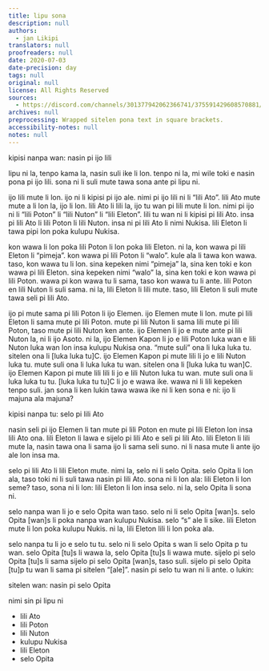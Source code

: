 ```yaml
---
title: lipu sona
description: null
authors:
  - jan Likipi
translators: null
proofreaders: null
date: 2020-07-03
date-precision: day
tags: null
original: null
license: All Rights Reserved
sources:
  - https://discord.com/channels/301377942062366741/375591429608570881/728692750043709481
archives: null
preprocessing: Wrapped sitelen pona text in square brackets.
accessibility-notes: null
notes: null
---
```


kipisi nanpa wan: nasin pi ijo lili

lipu ni la, tenpo kama la, nasin suli ike li lon. tenpo ni la, mi wile toki e nasin pona pi ijo lili. sona ni
li suli mute tawa sona ante pi lipu ni.

ijo lili mute li lon. ijo ni li kipisi pi ijo ale. nimi pi ijo lili ni li “lili Ato”. lili Ato mute mute a li lon la, ijo li lon. lili Ato li lili la, ijo tu wan pi lili mute li lon. nimi pi ijo ni li “lili Poton” li “lili Nuton” li “lili Eleton”. lili tu wan ni li kipisi pi lili Ato. insa pi lili Ato li lili Poton li lili Nuton. insa ni pi lili Ato li nimi Nukisa. lili Eleton li tawa pipi lon poka kulupu Nukisa.

kon wawa li lon poka lili Poton li lon poka lili Eleton. ni la, kon wawa pi lili Eleton li “pimeja”. kon wawa pi lili Poton li “walo”. kule ala li tawa kon wawa. taso, kon wawa tu li lon. sina kepeken nimi “pimeja” la, sina ken toki e kon wawa pi lili Eleton. sina kepeken nimi “walo” la, sina ken toki e kon wawa pi lili Poton. wawa pi kon wawa tu li sama, taso kon wawa tu li ante. lili Poton en lili Nuton li
suli sama. ni la, lili Eleton li lili mute. taso, lili Eleton li suli mute tawa seli pi lili Ato.

ijo pi mute sama pi lili Poton li ijo Elemen. ijo Elemen mute li lon. mute pi lili Eleton li sama mute pi lili Poton. mute pi lili Nuton li sama lili mute pi lili Poton, taso mute pi lili Nuton ken ante. ijo Elemen li jo e mute ante pi lili Nuton la, ni li ijo Asoto. ni la, ijo Elemen Kapon li jo e lili Poton luka wan e lili Nuton luka wan lon insa kulupu Nukisa ona. “mute suli” ona li luka luka tu. sitelen ona li [luka luka tu]C. ijo Elemen Kapon pi mute lili li jo e lili Nuton luka tu. mute suli ona li luka luka tu wan. sitelen ona li [luka luka tu wan]C. ijo Elemen Kapon pi mute lili lili li jo e lili Nuton luka tu wan. mute suli ona li luka luka
tu tu. [luka luka tu tu]C li jo e wawa ike. wawa ni li lili kepeken tenpo suli. jan sona li ken lukin tawa wawa ike ni li ken sona e ni: ijo li majuna ala majuna?

kipisi nanpa tu: selo pi lili Ato

nasin seli pi ijo Elemen li tan mute pi lili Poton en mute pi lili Eleton lon insa lili Ato ona. lili Eleton li lawa e sijelo pi lili Ato e seli pi lili Ato. lili Eleton li lili mute la, nasin tawa ona li sama ijo li sama seli suno. ni li nasa mute li ante ijo ale lon insa ma.

selo pi lili Ato li lili Eleton mute. nimi la, selo ni li selo Opita. selo Opita li lon ala, taso toki ni li suli tawa nasin pi lili Ato. sona ni li lon ala: lili Eleton li lon seme? taso, sona ni li lon: lili Eleton li lon insa selo. ni la, selo Opita li sona ni.

selo nanpa wan li jo e selo Opita wan taso. selo ni li selo Opita [wan]s. selo Opita [wan]s li poka nanpa wan kulupu Nukisa. selo “s” ale li sike. lili Eleton mute li lon poka kulupu Nukis. ni la, lili Eleton lili li lon poka ala.

selo nanpa tu li jo e selo tu tu. selo ni li selo Opita s wan li selo Opita p tu wan. selo Opita [tu]s li wawa la, selo Opita [tu]s li wawa mute. sijelo pi selo Opita [tu]s li sama sijelo pi selo Opita [wan]s, taso suli. sijelo pi selo Opita [tu]p tu wan li sama pi sitelen “[ale]”. nasin pi selo tu wan ni li ante. o lukin:

sitelen wan: nasin pi selo Opita

nimi sin pi lipu ni

* lili Ato
* lili Poton
* lili Nuton
* kulupu Nukisa
* lili Eleton
* selo Opita
